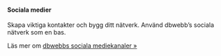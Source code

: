 #### Sociala medier

Skapa viktiga kontakter och bygg ditt nätverk. Använd dbwebb’s sociala nätverk som en bas.

Läs mer om [dbwebbs sociala mediekanaler »](https://dbwebb.se/social)
